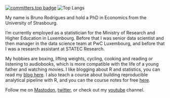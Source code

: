 [![committers.top badge](https://user-badge.committers.top/luxembourg/b-rodrigues.svg)](https://user-badge.committers.top/luxembourg/b-rodrigues)
![Top Langs](https://github-readme-stats.vercel.app/api/top-langs/?username=b-rodrigues&hide=javascript,html,css,tex,vim%20script,emacs%20lisp,php)

My name is Bruno Rodrigues and hold a PhD in Economics from the University of Strasbourg.

I’m currently employed as a statistician for the Ministry of Research and Higher Education in Luxembourg.
Before that I was senior data scientist and then manager in the data science team at PwC Luxembourg, 
and before that I was a research assistant at STATEC Research.

My hobbies are boxing, lifting weights, cycling, cooking and reading or listening to audiobooks, which is more compatible with the life of a young father and watching movies.
I like blogging about R and statistics, you can read my [blog here](https://www.brodrigues.co/). I also teach a course about building
reproducible analytical pipeline with R, and you can the course notes for free [here](https://rap4mads.eu/).

Follow me on <a rel="me" href="https://fosstodon.org/@brodriguesco">Mastodon</a>, <a href="https://twitter.com/brodriguesco" rel="nofollow">twitter</a>, 
or check out my <a href="https://www.youtube.com/user/cbrunos" rel="nofollow">youtube</a> channel.

<!---
b-rodrigues/b-rodrigues is a ✨ special ✨ repository because its `README.md` (this file) appears on your GitHub profile.
You can click the Preview link to take a look at your changes.
--->
